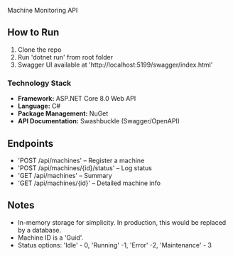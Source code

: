 Machine Monitoring API

## How to Run
1. Clone the repo
2. Run 'dotnet run' from root folder
3. Swagger UI available at 'http://localhost:5199/swagger/index.html'

### Technology Stack
* **Framework:** ASP.NET Core 8.0 Web API
* **Language:** C#
* **Package Management:** NuGet
* **API Documentation:** Swashbuckle (Swagger/OpenAPI)

## Endpoints
- 'POST /api/machines' – Register a machine
- 'POST /api/machines/{id}/status' – Log status
- 'GET /api/machines' – Summary
- 'GET /api/machines/{id}' – Detailed machine info

## Notes
- In-memory storage for simplicity. In production, this would be replaced by a database.
- Machine ID is a 'Guid'.
- Status options: 'Idle' - 0, 'Running' -1, 'Error' -2, 'Maintenance' - 3
